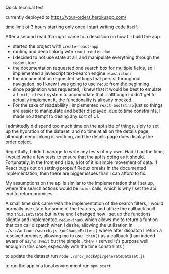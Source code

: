 Quick tecnical test

currently deployed to https://your-orders.herokuapp.com/

time limit of 3 hours starting only once I start writing code itself.

After a second read through I came to a descision on how I'll build the app.
  * started the project with `create-react-app`
  * routing and deep linking with `react-router-dom`
  * I decided to not use state at all, and manipulate everything through the `redux` store
  * the documentation requested one search box for multiple fields, so I implemented a javascript text-search engine `elasticlunr`
  * the documentation requested settings that persist throughout navigation, so I knew I was going to use `redux` from the beginning
  * since pagination was requested, I knew that it would be best to emulate a `limit, offset` system to accomodate that... although I didn't get to actually implement it, the functionality is already mocked.
  * For the sake of readablility I implemented `react-bootstrap` just so things are easier to manipulate and better displayed, due to time constraints, I made no attempt to desing any sort of UI.

  I admittedly did spend too much time on the api side of things, siply to set up the hydration of the dataset, and no time at all on the details page, although deep linking is working, and the details page does display the order object.

  Regretfully, I didn't manage to write any tests of my own.
    Had I had the time, 
      I would write a few tests to ensure that the api is doing as it should.
        Fortunately, in the front end side, a lot of it is simple movement of data.
        If React bugs out on setting props/if Redux breaks in the documented implementation, then there are bigger issues than I can afford to fix.

My assumptions on the api is similar to the implementation that I set up, where the search actions would be `axios` calls, which is why I set the api end to return promises.

A small time sink came with the implementation of the search filters, I would normally use state for some of the features, and utilize the callback built into `this.setState` but in the end I changed how I set up the functions slightly and implemented `redux-thunk` which allows me to return a funtion that can call dispatch when I desire, allowing the utilisation in `./src/actions/search.js {onChangeFilters}` where after dispatch I return a resolved promise, allowing me to use `.then()` as a callback (I am indeed aware of `async await` but the simple `.then()` served it's purpose well enough in this case, especially with the time constraints )

to update the dataset run
`node ./src/_mockApi/generateDataset.js`

to run the app in a local environment run
`npm start`
